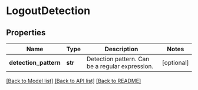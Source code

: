 # LogoutDetection

## Properties
Name | Type | Description | Notes
------------ | ------------- | ------------- | -------------
**detection_pattern** | **str** | Detection pattern. Can be a regular expression. | [optional] 

[[Back to Model list]](../README.md#documentation-for-models) [[Back to API list]](../README.md#documentation-for-api-endpoints) [[Back to README]](../README.md)


